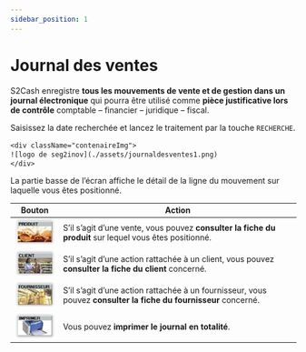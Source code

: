 ```yaml
---
sidebar_position: 1
---
```


# Journal des ventes 

S2Cash enregistre **tous les mouvements de vente et de gestion dans un journal électronique** qui pourra être utilisé comme **pièce justificative lors de contrôle** comptable – financier – juridique – fiscal. 

Saisissez la date recherchée et lancez le traitement par la touche ```RECHERCHE```.

    <div className="contenaireImg">
    ![logo de seg2inov](./assets/journaldesventes1.png)
    </div>

La partie basse de l’écran affiche le détail de la ligne du mouvement sur laquelle vous êtes positionné.

|Bouton |Action |
|:----:|----------|
| ![illustration aspect test](./assets/journalboutonproduit.PNG) |S’il s’agit d’une vente, vous pouvez **consulter la fiche du produit** sur lequel vous êtes positionné. |
| ![illustration aspect test](./assets/journalboutonclient.PNG) |S’il s’agit d’une action rattachée à un client, vous pouvez **consulter la fiche du client** concerné. |
| ![illustration aspect test](./assets/journalboutonfournisseur.PNG) |S’il s’agit d’une action rattachée à un fournisseur, vous pouvez **consulter la fiche du fournisseur** concerné. |
| ![illustration aspect test](./assets/journalboutonimprimer.PNG) |Vous pouvez **imprimer le journal en totalité**. |